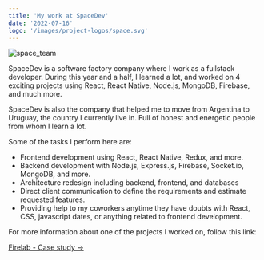 ```yaml
---
title: 'My work at SpaceDev'
date: '2022-07-16'
logo: '/images/project-logos/space.svg'
---
```


![space_team](/images/space_team.png)

SpaceDev is a software factory company where I work as a fullstack developer. During this year and a half, I learned a lot, and worked on 4 exciting projects using React, React Native, Node.js, MongoDB, Firebase, and much more.

SpaceDev is also the company that helped me to move from Argentina to Uruguay, the country I currently live in. Full of honest and energetic people from whom I learn a lot.

Some of the tasks I perform here are:

- Frontend development using React, React Native, Redux, and more.
- Backend development with Node.js, Express.js, Firebase, Socket.io, MongoDB, and more.
- Architecture redesign including backend, frontend, and databases
- Direct client communication to define the requirements and estimate requested features.
- Providing help to my coworkers anytime they have doubts with React, CSS, javascript dates, or anything related to frontend development.

For more information about one of the projects I worked on, follow this link:

[Firelab - Case study →](https://www.spacedev.uy/case-study/firelab)